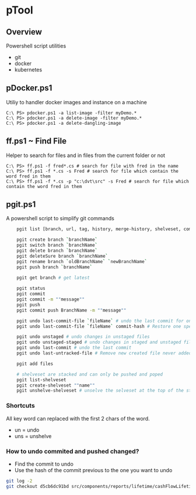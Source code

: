 # pTool
## Overview
Powershell script utilities 
- git
- docker
- kubernetes

## pDocker.ps1
Utiliy to handler docker images and instance on a machine
```
C:\ PS> pdocker.ps1 -a list-image -filter myDemo.*
C:\ PS> pdocker.ps1 -a delete-image -filter myDemo.*
C:\ PS> pdocker.ps1 -a delete-dangling-image
```

## ff.ps1 ~ Find File
Helper to search for files and in files from the current folder or not
```
C:\ PS> ff.ps1 -f fred*.cs # search for file with fred in the name
C:\ PS> ff.ps1 -f *.cs -s Fred # search for file which contain the word fred in them
C:\ PS> ff.ps1 -f *.cs -p "c:\dvt\src" -s Fred # search for file which contain the word fred in them
```

## pgit.ps1
A powershell script to simplify git commands

```bash
    pgit list [branch, url, tag, history, merge-history, shelveset, commit]

    pgit create branch `branchName`
    pgit switch branch `branchName`
    pgit delete branch `branchName`
    pgit deleteSure branch `branchName`
    pgit rename branch `oldBranchName` `newBranchName`
    pgit push branch `branchName`
    
    pgit get branch # get latest

    pgit status
    pgit commit
    pgit commit -m ""message""
    pgit push
    pgit commit push BranchName -m ""message""

    pgit undo last-commit-file `fileName` # undo the last commit for one specific file
    pgit undo last-commit-file `fileName` commit-hash # Restore one specific file from a specific commit

    pgit undo unstaged # undo changes in unstaged files
    pgit undo unstaged-staged # undo changes in staged and unstaged files
    pgit undo last-commit # undo the last commit
    pgit undo last-untracked-file # Remove new created file never added

    pgit add files

    # shelveset are stacked and can only be pushed and poped
    pgit list-shelveset
    pgit create-shelveset ""name""
    pgit unshelve-shelveset # unselve the selveset at the top of the stack
```

### Shortcuts
All key word can replaced with the first 2 chars of the word.

* un = undo
* uns = unshelve

### How to undo commited and pushed changed?
* Find the commit to undo
* Use the hash of the commit previous to the one you want to undo

```bash
git log -2
git checkout d5cb6dc91bd src/components/reports/lifetime/cashFlowLifetimeYearDetails.jsx
```
